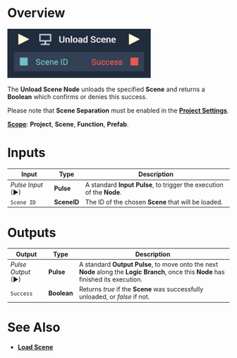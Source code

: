 # Overview

![The Unload Scene Node.](../../../.gitbook/assets/unloadscenenode.png)

The **Unload Scene Node** unloads the specified **Scene** and returns a **Boolean** which confirms or denies this success.

Please note that **Scene Separation** must be enabled in the [**Project Settings**](../../../modules/project-settings/sceneseparation.md).

[**Scope**](../../overview.md#scopes): **Project**, **Scene**, **Function**, **Prefab**.


# Inputs

|Input|Type|Description|
|---|---|---|
|*Pulse Input* (►)|**Pulse**|A standard **Input Pulse**, to trigger the execution of the **Node**.|
|`Scene ID`|**SceneID**|The ID of the chosen **Scene** that will be loaded.|


# Outputs

|Output|Type|Description|
|---|---|---|
|*Pulse Output* (►)|**Pulse**|A standard **Output Pulse**, to move onto the next **Node** along the **Logic Branch**, once this **Node** has finished its execution.|
|`Success`|**Boolean**|Returns *true* if the **Scene** was successfully unloaded, or *false* if not.|

# See Also

* [**Load Scene**](loadscene.md)


